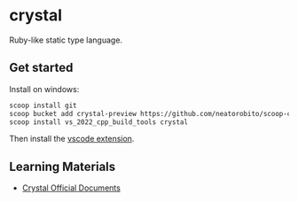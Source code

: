 # crystal

Ruby-like static type language.

## Get started

Install on windows:

```sh
scoop install git
scoop bucket add crystal-preview https://github.com/neatorobito/scoop-crystal
scoop install vs_2022_cpp_build_tools crystal
```

Then install the [vscode extension](https://marketplace.visualstudio.com/items?itemName=crystal-lang-tools.crystal-lang).

## Learning Materials

- [Crystal Official Documents](https://crystal-lang.org/reference/1.16/index.html)

